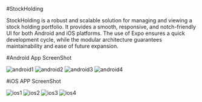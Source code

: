 #StockHolding

StockHolding is a robust and scalable solution for managing and viewing a stock holding portfolio. It provides a smooth, responsive, and notch-friendly UI for both Android and iOS platforms. The use of Expo ensures a quick development cycle, while the modular architecture guarantees maintainability and ease of future expansion.

#Android App ScreenShot

![android1](https://github.com/user-attachments/assets/90e9b1f4-684c-4e03-87a9-b8c33ed65e7f)
![android2](https://github.com/user-attachments/assets/81450f39-8800-4b2b-9760-31e95d95424f)
![android3](https://github.com/user-attachments/assets/ab21bbcb-a3c0-4874-8001-6f88e9841fb1)
![android4](https://github.com/user-attachments/assets/bd004bb9-3399-4b04-880e-d70909450c55)


#iOS APP ScreenShot

![ios1](https://github.com/user-attachments/assets/5668725f-b544-433d-95e0-df26705c98b1)
![ios2](https://github.com/user-attachments/assets/4959b1ee-25b5-47da-9df5-6f4c59bd30e1)
![ios3](https://github.com/user-attachments/assets/0a2fe944-b9c3-4368-8dd5-15a79245e61c)
![ios4](https://github.com/user-attachments/assets/c2e12ae5-1ec8-4537-92b1-f7d0fc76d919)
